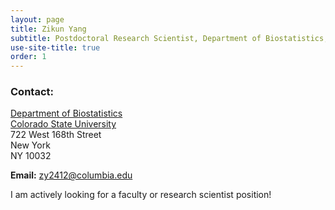 ```yaml
---
layout: page
title: Zikun Yang
subtitle: Postdoctoral Research Scientist, Department of Biostatistics, Columbia University
use-site-title: true
order: 1
---
```


### Contact:
[Department of Biostatistics](https://www.publichealth.columbia.edu/academics/departments/biostatistics)  
[Colorado State University](https://www.columbia.edu)   
722 West 168th Street<br/>
New York<br/>
NY 10032
   
**Email:** zy2412@columbia.edu

I am actively looking for a faculty or research scientist position!
